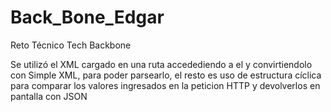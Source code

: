 # Back_Bone_Edgar
Reto Técnico Tech Backbone

Se utilizó el XML cargado en una ruta accedediendo a el y convirtiendolo con Simple XML, para poder parsearlo, el resto es uso de estructura cíclica para comparar los valores ingresados en la peticion HTTP y devolverlos en pantalla con JSON
